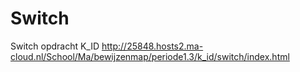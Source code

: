 # Switch
Switch opdracht K_ID
http://25848.hosts2.ma-cloud.nl/School/Ma/bewijzenmap/periode1.3/k_id/switch/index.html
